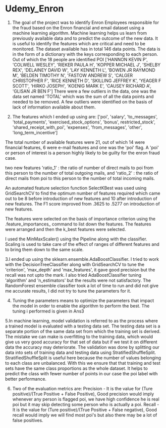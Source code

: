 # Udemy_Enron
1. The goal of the project was to identify Enron Employees responsible for the fraud based on the Enron financial and email dataset using a machine learning algorithm. Machine learning helps us learn from previously available data and to predict the outcome of the new data. It is useful to identify the features which are critical and need to be monitored.
The dataset available has in total 146 data points. The data is in the form of a dictionary with the keys corresponding to each person. Out of which the 18 people are identified POI ['HANNON KEVIN P', 'COLWELL WESLEY', 'RIEKER PAULA H', 'KOPPER MICHAEL J', 'SHELBY REX', 'DELAINEY DAVID W', 'LAY KENNETH L', 'BOWEN JR RAYMOND M', 'BELDEN TIMOTHY N', 'FASTOW ANDREW S', 'CALGER CHRISTOPHER F', 'RICE KENNETH D', 'SKILLING JEFFREY K', 'YEAGER F SCOTT', 'HIRKO JOSEPH', 'KOENIG MARK E', 'CAUSEY RICHARD A', 'GLISAN JR BEN F']
There were a few outliers in the data, one was the data set named 'TOTAL' which was the sum of all the data points and needed to be removed. A few outliers were identified on the basis of lack of information available about them.


2. The features which I ended up using are:
	['poi', 'salary', 'to_messages', 'total_payments', 'exercised_stock_options', 'bonus', restricted_stock', 'shared_receipt_with_poi', 'expenses', 'from_messages', 'other', 'long_term_incentive']

The total number of available features were 21, out of which 14 were financial features, 6 were e-mail features and one was the 'poi' flag. A 'poi' or person of interest is a person highly likely to be guilty for the enron fraud case.

two new features 'ratio_1' : the ratio of number of direct mails to poi from this person to the number of total outgoing mails, and 'ratio_2' : the ratio of direct mails from poi to this person to the number of total incoming mails.

An automated feature selection function SelectKBest was used using GridSearchCV to find the optimum number of features required which came out to be 8 before introduction of new features and 10 after introduction of new features. The F1 score improved from .3625 to .5277 on introduction of new features.

The features were selected on the basis of importance criterion using the .feature_importances_ command to list down the features.
The features were arranged and then the k_best features were selected.

I used the MinMaxScaler() using the Pipeline along with the classifier. Scaling is used to take care of the effect of ranges of different features and to bring them down to the same scale.

3.I ended up using the sklearn.ensemble.AdaBoostClassifier. I tried to work with the DecisionTreeClassifier along with GridSearchCV to tune the 'criterion', 'max_depth' and 'max_features', it gave good precision but the recall was not upto the mark. I also tried AdaBoostClassifier tuning 'algorithm' and 'n_estimators' but the results were not satisfactory. The RandomForest ensemble classifier took a lot of time to run and did not give me accurate results, I did not try to tune the parameters for it.

4. Tuning the parameters means to optimize the parameters that impact the model in order to enable the algorithm to perform the best. The tuning i performed is given in Ans3

5.In machine learning, model validation is referred to as the process where a trained model is evaluated with a testing data set. The testing data set is a separate portion of the same data set from which the training set is derived.
The mistake we can make is overfitting to the training data, which would give us very good accuracy for that set of data but if we test it on different data the accuracy may deteriorate. The validation was done by splitting our data into sets of training data and testing data using StratifiedShuffleSplit. StratifiedShuffleSplit is useful here because the number of values belonging to each class are unbalanced. With this we ensure that that training and test sets have the same class proportions as the whole dataset. It helps to predict the class with fewer number of points in our case the poi label with better performance.

6. Two of the evaluation metrics are:
	Precision - It is the value for (Ture positive)/(True Positive + False Positive), Good precision would imply whenever any person is flagged poi, we have high confidence he is real poi but it may skip detecting some person who is actually a poi.
	Recall - It is the value for (Ture positive)/(True Positive + False negative), Good recall would imply we will find most poi's but also there may be a lot of false positives.
